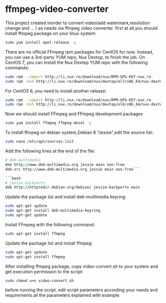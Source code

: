 # ffmpeg-video-converter
This project created inorder to convert video(add watermark,resolution change and ... ) as needs via ffmpeg video converter.
first at all,you should install ffmpeg package on your linux system:
```bash
sudo yum install epel-release -y
```
There are no official FFmpeg rpm packages for CentOS for now. Instead, you can use a 3rd-party YUM repo, Nux Dextop, to finish the job.
On CentOS 7, you can install the Nux Dextop YUM repo with the following commands:
```bash
sudo rpm --import http://li.nux.ro/download/nux/RPM-GPG-KEY-nux.ro
sudo rpm -Uvh http://li.nux.ro/download/nux/dextop/el7/x86_64/nux-dextop-release-0-5.el7.nux.noarch.rpm
```
For CentOS 6, you need to install another release:
```bash
sudo rpm --import http://li.nux.ro/download/nux/RPM-GPG-KEY-nux.ro
sudo rpm -Uvh http://li.nux.ro/download/nux/dextop/el6/x86_64/nux-dextop-release-0-2.el6.nux.noarch.rpm
```
Now we should install FFmpeg and FFmpeg development packages
```bash
sudo yum install ffmpeg ffmpeg-devel -y
```
To install ffmpeg on debian system,Debian 8 "Jessie",edit the source list:
```bash
sudo nano /etc/apt/sources.list
```
Add the following lines at the end of the file:
```bash
# deb-multimedia
deb http://www.deb-multimedia.org jessie main non-free
deb-src http://www.deb-multimedia.org jessie main non-free```

```bash
# jessie-backports
deb http://httpredir.debian.org/debian/ jessie-backports main
```
Update the package list and install deb-multimedia keyring:
```bash
sudo apt-get update
sudo apt-get install deb-multimedia-keyring
sudo apt-get update
```
Install FFmpeg with the following command:
```bash
sudo apt-get install ffmpeg
```
Update the package list and install ffmpeg:
```bash
sudo apt-get update
sudo apt-get install ffmpeg
```
After installing ffmpeg package, copy video-convert.sh to your system and get execution permission to the script:
```bash
sudo chmod u+x video-convert.sh
```
before running the script, edit script parameters according your needs and requirements.all the parameters explained with example. 
